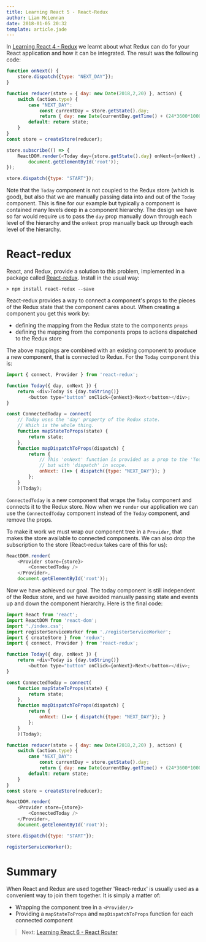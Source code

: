 ```yaml
---
title: Learning React 5 - React-Redux
author: Liam McLennan
date: 2018-01-05 20:32
template: article.jade
---
```


In [Learning React 4 - Redux](/articles/2018-01-05-react-4-redux/) we learnt about what Redux can do for your React 
application and how it can be integrated. The result was the following code:

```javascript
function onNext() {
    store.dispatch({type: "NEXT_DAY"});
}

function reducer(state = { day: new Date(2018,2,20) }, action) {
    switch (action.type) {
        case "NEXT_DAY":
            const currentDay = store.getState().day;
            return { day: new Date(currentDay.getTime() + (24*3600*1000))};
        default: return state;
    }
}
const store = createStore(reducer);

store.subscribe(() => {
    ReactDOM.render(<Today day={store.getState().day} onNext={onNext} />, 
        document.getElementById('root'));
});

store.dispatch({type: "START"});
```

Note that the `Today` component is not coupled to the Redux store (which is good), but also that we are manually passing data into and out of the `Today` component. This is fine for our example but typically a component is contained many levels deep in a component hierarchy. The design we have so far would require us to pass the `day` prop manually down through each level of the hierarchy and the `onNext` prop manually back up through each level of the hierarchy. 

React-redux
==========

React, and Redux, provide a solution to this problem, implemented in a package called [React-redux](https://github.com/reactjs/react-redux). Install in the usual way:

```
> npm install react-redux --save
```

React-redux provides a way to connect a component's props to the pieces of the Redux state that the component cares about. When creating a component you get this work by:

* defining the mapping from the Redux state to the components `props`
* defining the mapping from the components props to actions dispatched to the Redux store

The above mappings are combined with an existing component to produce a new component, that is connected to Redux. For the `Today` component this is:

```javascript
import { connect, Provider } from 'react-redux';

function Today({ day, onNext }) {
    return <div>Today is {day.toString()}
        <button type="button" onClick={onNext}>Next</button></div>;
}

const ConnectedToday = connect(
    // Today uses the 'day' property of the Redux state. 
    // Which is the whole thing. 
    function mapStateToProps(state) {
        return state;
    }, 
    function mapDispatchToProps(dispatch) {
        return {
            // This 'onNext' function is provided as a prop to the 'Today' component, 
            // but with 'dispatch' in scope. 
            onNext: ()=> { dispatch({type: "NEXT_DAY"}); }
        };
    }
    )(Today);
```

`ConnectedToday` is a new component that wraps the `Today` component and connects it to the Redux store. Now when we `render` our application we can use the `ConnectedToday` component instead of the `Today` component, and remove the props. 

To make it work we must wrap our component tree in a `Provider`, that makes the store available to connected components. We can also drop the subscription to the store (React-redux takes care of this for us):

```javascript
ReactDOM.render(
    <Provider store={store}>
        <ConnectedToday />
    </Provider>, 
    document.getElementById('root'));
```

Now we have achieved our goal. The today component is still independent of the Redux store, and we have avoided manually passing state and events up and down the component hierarchy. Here is the final code:

```javascript
import React from 'react';
import ReactDOM from 'react-dom';
import './index.css';
import registerServiceWorker from './registerServiceWorker';
import { createStore } from 'redux';
import { connect, Provider } from 'react-redux';

function Today({ day, onNext }) {
    return <div>Today is {day.toString()} 
        <button type="button" onClick={onNext}>Next</button></div>;
}

const ConnectedToday = connect(
    function mapStateToProps(state) {
        return state;
    }, 
    function mapDispatchToProps(dispatch) {
        return {
            onNext: ()=> { dispatch({type: "NEXT_DAY"}); }
        };
    }
    )(Today);

function reducer(state = { day: new Date(2018,2,20) }, action) {
    switch (action.type) {
        case "NEXT_DAY":
            const currentDay = store.getState().day;
            return { day: new Date(currentDay.getTime() + (24*3600*1000))};
        default: return state;
    }
}
const store = createStore(reducer);

ReactDOM.render(
    <Provider store={store}>
        <ConnectedToday />
    </Provider>, 
    document.getElementById('root'));

store.dispatch({type: "START"});

registerServiceWorker();
```

Summary
======

When React and Redux are used together 'React-redux' is usually used as a convenient way to join them together. It is simply a matter of:

* Wrapping the component tree in a `<Provider/>`
* Providing a `mapStateToProps` and `mapDispatchToProps` function for each connected component

> Next: [Learning React 6 - React Router](/articles/2018-01-08-react-6-react-router/)